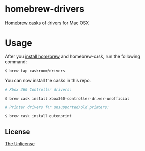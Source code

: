 # homebrew-drivers

[Homebrew casks](https://caskroom.github.io/) of drivers for Mac OSX

# Usage

After you [install homebrew](https://brew.sh/) and homebrew-cask, run the following command:

```sh
$ brew tap caskroom/drivers
```

You can now install the casks in this repo.

```sh
# Xbox 360 Controller drivers:

$ brew cask install xbox360-controller-driver-unofficial

# Printer drivers for unsupported/old printers:

$ brew cask install gutenprint

```

## License

[The Unlicense](http://unlicense.org/)

